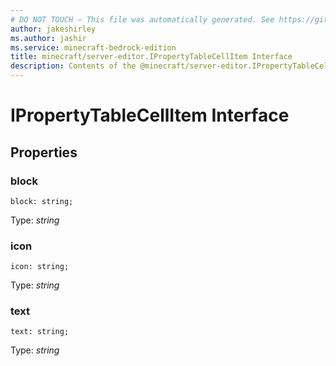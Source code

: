 ```yaml
---
# DO NOT TOUCH — This file was automatically generated. See https://github.com/mojang/minecraftapidocsgenerator to modify descriptions, examples, etc.
author: jakeshirley
ms.author: jashir
ms.service: minecraft-bedrock-edition
title: minecraft/server-editor.IPropertyTableCellItem Interface
description: Contents of the @minecraft/server-editor.IPropertyTableCellItem class.
---
```

# IPropertyTableCellItem Interface

## Properties

### **block**
`block: string;`

Type: *string*

### **icon**
`icon: string;`

Type: *string*

### **text**
`text: string;`

Type: *string*
